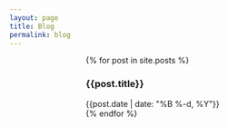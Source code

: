 ```yaml
---
layout: page
title: Blog
permalink: blog
---
```


<style>
  .blog_title_block {
    text-decoration: none;
  }

  .blog_title_block:hover {
    h3 {text-decoration: underline;}
  }
</style>

<div style="display:flex; flex-direction:column; align-items:center; ">
<div style="width: fit-content;">
  {% for post in site.posts %}
  <a class="blog_title_block" href="{{site.baseurl}}{{ post.url }}">
    <div class="py-1">
      <h3>{{post.title}}</h3>
      <div class="text-sm text-gray-400">{{post.date | date: "%B %-d, %Y"}}</div>
    </div>
  </a>
  {% endfor %}
</div>
</div>
